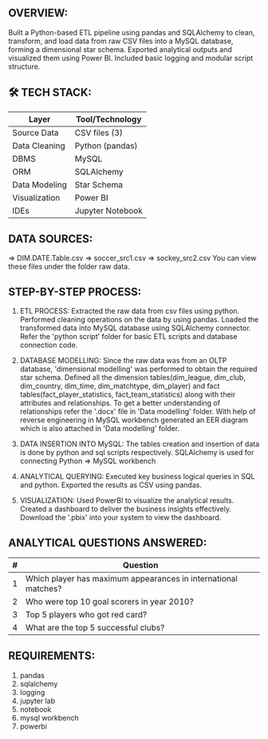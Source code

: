 ## OVERVIEW:

Built a Python-based ETL pipeline using pandas and SQLAlchemy to clean, transform, and load data from raw CSV files into a MySQL database, forming a dimensional star schema. Exported analytical outputs and visualized them using Power BI. Included basic logging and modular script structure.

## 🛠 TECH STACK:
| Layer         | Tool/Technology           |
| ------------- | ------------------------- |
| Source Data   | CSV files (3)             |
| Data Cleaning | Python (pandas)           |
| DBMS          | MySQL                     |
| ORM           | SQLAlchemy                |
| Data Modeling | Star Schema               |
| Visualization | Power BI                  |
| IDEs          | Jupyter Notebook          |

## DATA SOURCES:
=> DIM.DATE.Table.csv
=> soccer_src1.csv
=> sockey_src2.csv
You can view these files under the folder raw data.

## STEP-BY-STEP PROCESS:
1. ETL PROCESS:
Extracted the raw data from csv files using python.
Performed cleaning operations on the data by using pandas.
Loaded the transformed data into MySQL database using SQLAlchemy connector.
Refer the 'python script' folder for basic ETL scripts and database connection code.

2. DATABASE MODELLING:
Since the raw data was from an OLTP database, 'dimensional modelling' was performed to obtain the required star schema.
Defined all the dimension tables(dim_league, dim_club, dim_country, dim_time, dim_matchtype, dim_player) and fact tables(fact_player_statistics, fact_team_statistics)
along with their attributes and relationships.
To get a better understanding of relationships refer the '.docx' file in 'Data modelling' folder.
With help of reverse engineering in MySQL workbench generated an EER diagram which is also attached in 'Data modelling' folder.

3. DATA INSERTION INTO MySQL:
The tables creation and insertion of data is done by python and sql scripts respectively.
SQLAlchemy is used for connecting Python => MySQL workbench

4. ANALYTICAL QUERYING:
Executed key business logical queries in SQL and python.
Exported the results as CSV using pandas.

5. VISUALIZATION:
Used PowerBI to visualize the analytical results.
Created a dashboard to deliver the business insights effectively.
Download the '.pbix' into your system to view the dashboard.

## ANALYTICAL QUESTIONS ANSWERED:
| # | Question                                                       |
| - | -------------------------------------------------------------- |
| 1 | Which player has maximum appearances in international matches? |
| 2 | Who were top 10 goal scorers in year 2010?                     |
| 3 | Top 5 players who got red card?                                |
| 4 | What are the top 5 successful clubs?                           |

## REQUIREMENTS:
1. pandas
2. sqlalchemy
3. logging
4. jupyter lab
5. notebook
6. mysql workbench
7. powerbi






